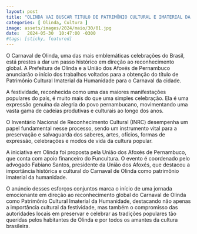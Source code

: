 ```yaml
---
layout: post
title: "OLINDA VAI BUSCAR TITULO DE PATRIMÔNIO CULTURAL E IMATERIAL DA HUMANIDADE"
categories: [ Olinda, Cultura ]
image: assets/images/2024/maio/30/01.jpg
date:   2024-05-30  10:47:00 -0300
#tags: [sticky, featured]
---
```

O Carnaval de Olinda, uma das mais emblemáticas celebrações do Brasil, está prestes a dar um passo histórico em direção ao reconhecimento global. A Prefeitura de Olinda e a União dos Afoxés de Pernambuco anunciarão o início dos trabalhos voltados para a obtenção do título de Patrimônio Cultural Imaterial da Humanidade para o Carnaval da cidade.

A festividade, reconhecida como uma das maiores manifestações populares do país, é muito mais do que uma simples celebração. Ela é uma expressão genuína da alegria do povo pernambucano, movimentando uma vasta gama de cadeias produtivas e culturais ao longo dos anos.

O Inventário Nacional de Reconhecimento Cultural (INRC) desempenha um papel fundamental nesse processo, sendo um instrumento vital para a preservação e salvaguarda dos saberes, artes, ofícios, formas de expressão, celebrações e modos de vida da cultura popular.

A iniciativa em Olinda foi proposta pela União dos Afoxés de Pernambuco, que conta com apoio financeiro do Funcultura. O evento é coordenado pelo advogado Fabiano Santos, presidente da União dos Afoxés, que destacou a importância histórica e cultural do Carnaval de Olinda como patrimônio imaterial da humanidade.

O anúncio desses esforços conjuntos marca o início de uma jornada emocionante em direção ao reconhecimento global do Carnaval de Olinda como Patrimônio Cultural Imaterial da Humanidade, destacando não apenas a importância cultural da festividade, mas também o compromisso das autoridades locais em preservar e celebrar as tradições populares tão queridas pelos habitantes de Olinda e por todos os amantes da cultura brasileira.
